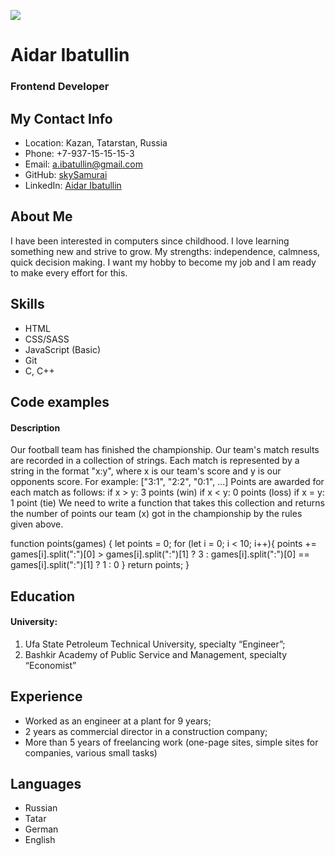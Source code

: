 <image src="https://ltdfoto.ru/images/2023/11/14/small.jpg"></image>

# Aidar Ibatullin      															
### Frontend Developer


## My Contact Info
- Location: Kazan, Tatarstan, Russia
- Phone: +7-937-15-15-15-3
- Email: a.ibatullin@gmail.com
- GitHub: [skySamurai](https://github.com/skysamurai)
- LinkedIn: [Aidar Ibatullin](https://www.linkedin.com/in/aidar-ibatullin-1b81611a6/)

## About Me
I have been interested in computers since childhood. I love learning something new and strive to grow. My strengths: independence, calmness, quick decision making. I want my hobby to become my job and I am ready to make every effort for this.

## Skills
- HTML
- CSS/SASS
- JavaScript (Basic)
- Git
- С, С++

## Code examples
#### Description
Our football team has finished the championship.
Our team's match results are recorded in a collection of strings. Each match is represented by a string in the format "x:y", where x is our team's score and y is our opponents score.
For example: ["3:1", "2:2", "0:1", ...]
Points are awarded for each match as follows:
if x > y: 3 points (win)
if x < y: 0 points (loss)
if x = y: 1 point (tie)
We need to write a function that takes this collection and returns the number of points our team (x) got in the championship by the rules given above.


function points(games) {
  let points = 0;
  for (let i = 0; i < 10; i++){
    points += games[i].split("\:")[0] > games[i].split("\:")[1] ? 3 :
    games[i].split("\:")[0] == games[i].split("\:")[1] ? 1 : 0
  }
  return points;
}

## Education
#### University: 
1. Ufa State Petroleum Technical University, specialty “Engineer”;
2. Bashkir Academy of Public Service and Management, specialty “Economist”

## Experience
- Worked as an engineer at a plant for 9 years;
- 2 years as commercial director in a construction company;
- More than 5 years of freelancing work (one-page sites, simple sites for companies, various small tasks)

## Languages
- Russian
- Tatar
- German
- English 